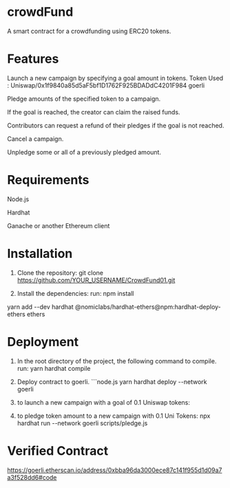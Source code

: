 # crowdFund
A smart contract for a crowdfunding using ERC20 tokens. 


# Features

Launch a new campaign by specifying a goal amount in tokens. Token Used : Uniswap/0x1f9840a85d5aF5bf1D1762F925BDADdC4201F984 goerli

Pledge amounts of the specified token to a campaign.

If the goal is reached, the creator can claim the raised funds.

Contributors can request a refund of their pledges if the goal is not reached.

Cancel a campaign.

Unpledge some or all of a previously pledged amount.

# Requirements

Node.js

Hardhat

Ganache or another Ethereum client


# Installation

1. Clone the repository: git clone https://github.com/YOUR_USERNAME/CrowdFund01.git

2. Install the dependencies:  run:  npm install

yarn add --dev hardhat @nomiclabs/hardhat-ethers@npm:hardhat-deploy-ethers ethers



# Deployment

1. In the root directory of the project, the following command to compile. run:   yarn hardhat compile

2. Deploy contract to goerli. ```node.js yarn hardhat deploy --network goerli 



3. to launch a new campaign with a goal of 0.1 Uniswap tokens:      



4. to pledge token amount to a new campaign with 0.1 Uni Tokens:    npx hardhat run --network goerli  scripts/pledge.js


# Verified Contract 

https://goerli.etherscan.io/address/0xbba96da3000ece87c141f955d1d09a7a3f528dd6#code


